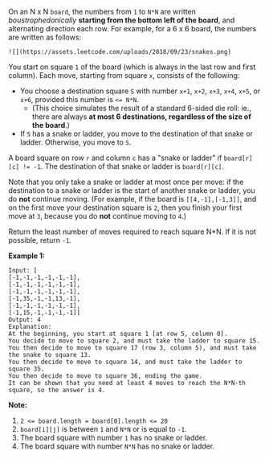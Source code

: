 On an N x N `board`, the numbers from `1` to `N*N` are written
_boustrophedonically_   **starting from the bottom  left of the board**, and
alternating direction each row.  For example, for a 6 x 6 board, the numbers
are written as follows:

    
    
    ![](https://assets.leetcode.com/uploads/2018/09/23/snakes.png)
    

You start on square `1` of the board (which is always in the last row and
first column).  Each move, starting from square `x`, consists of the
following:

  * You choose a destination square `S` with number `x+1`, `x+2`, `x+3`, `x+4`, `x+5`, or `x+6`, provided this number is `<= N*N`. 
    * (This choice simulates the result of a standard 6-sided die roll: ie., there are always **at most 6 destinations, regardless of the size of the board**.)
  * If `S` has a snake or ladder, you move to the destination of that snake or ladder.  Otherwise, you move to `S`.

A board square on row `r` and column `c` has a "snake or ladder" if
`board[r][c] != -1`.  The destination of that snake or ladder is
`board[r][c]`.

Note that you only take a snake or ladder at most once per move: if the
destination to a snake or ladder is the start of another snake or ladder, you
do **not** continue moving.  (For example, if the board is `[[4,-1],[-1,3]]`,
and on the first move your destination square is `2`, then you finish your
first move at `3`, because you do **not** continue moving to `4`.)

Return the least number of moves required to reach square N*N.  If it is not
possible, return `-1`.

**Example 1:**

    
    
    Input: [
    [-1,-1,-1,-1,-1,-1],
    [-1,-1,-1,-1,-1,-1],
    [-1,-1,-1,-1,-1,-1],
    [-1,35,-1,-1,13,-1],
    [-1,-1,-1,-1,-1,-1],
    [-1,15,-1,-1,-1,-1]]
    Output: 4
    Explanation:
    At the beginning, you start at square 1 [at row 5, column 0].
    You decide to move to square 2, and must take the ladder to square 15.
    You then decide to move to square 17 (row 3, column 5), and must take the snake to square 13.
    You then decide to move to square 14, and must take the ladder to square 35.
    You then decide to move to square 36, ending the game.
    It can be shown that you need at least 4 moves to reach the N*N-th square, so the answer is 4.
    

**Note:**

  1. `2 <= board.length = board[0].length <= 20`
  2. `board[i][j]` is between `1` and `N*N` or is equal to `-1`.
  3. The board square with number `1` has no snake or ladder.
  4. The board square with number `N*N` has no snake or ladder.

